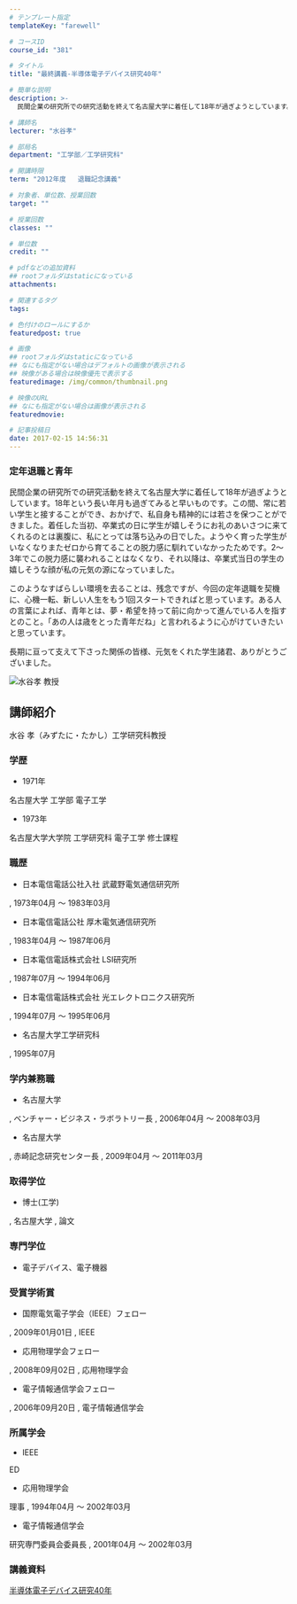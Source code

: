 ```yaml
---
# テンプレート指定
templateKey: "farewell"

# コースID
course_id: "381"

# タイトル
title: "最終講義-半導体電子デバイス研究40年"

# 簡単な説明
description: >-
  民間企業の研究所での研究活動を終えて名古屋大学に着任して18年が過ぎようとしています。18年という長い年月も過ぎてみると早いものです。この間、常に若い学生と接することができ、おかげで、私自身も精神...

# 講師名
lecturer: "水谷孝"

# 部局名
department: "工学部／工学研究科"

# 開講時限
term: "2012年度	退職記念講義"

# 対象者、単位数、授業回数
target: ""

# 授業回数
classes: ""

# 単位数
credit: ""

# pdfなどの追加資料
## rootフォルダはstaticになっている
attachments: 

# 関連するタグ
tags:

# 色付けのロールにするか
featuredpost: true

# 画像
## rootフォルダはstaticになっている
## なにも指定がない場合はデフォルトの画像が表示される
## 映像がある場合は映像優先で表示する
featuredimage: /img/common/thumbnail.png

# 映像のURL
## なにも指定がない場合は画像が表示される
featuredmovie: 

# 記事投稿日
date: 2017-02-15 14:56:31
---
```


### 定年退職と青年

民間企業の研究所での研究活動を終えて名古屋大学に着任して18年が過ぎようとしています。18年という長い年月も過ぎてみると早いものです。この間、常に若い学生と接することができ、おかげで、私自身も精神的には若さを保つことができました。着任した当初、卒業式の日に学生が嬉しそうにお礼のあいさつに来てくれるのとは裏腹に、私にとっては落ち込みの日でした。ようやく育った学生がいなくなりまたゼロから育てることの脱力感に馴れていなかったためです。2〜3年でこの脱力感に襲われることはなくなり、それ以降は、卒業式当日の学生の嬉しそうな顔が私の元気の源になっていました。

このようなすばらしい環境を去ることは、残念ですが、今回の定年退職を契機に、心機一転、新しい人生をもう1回スタートできればと思っています。ある人の言葉によれば、青年とは、夢・希望を持って前に向かって進んでいる人を指すとのこと。「あの人は歳をとった青年だね」と言われるように心がけていきたいと思っています。

長期に亘って支えて下さった関係の皆様、元気をくれた学生諸君、ありがとうございました。

![水谷孝 教授](/files/381/s_H24mizutani_facephoto.jpg) 

## 講師紹介

水谷 孝（みずたに・たかし）工学研究科教授

### 学歴

* 1971年

名古屋大学 工学部 電子工学

* 1973年

名古屋大学大学院 工学研究科 電子工学 修士課程

### 職歴

* 日本電信電話公社入社 武蔵野電気通信研究所

, 1973年04月 〜 1983年03月

* 日本電信電話公社 厚木電気通信研究所

, 1983年04月 〜 1987年06月

* 日本電信電話株式会社 LSI研究所

, 1987年07月 〜 1994年06月

* 日本電信電話株式会社 光エレクトロニクス研究所

, 1994年07月 〜 1995年06月

* 名古屋大学工学研究科

, 1995年07月

### 学内兼務職

* 名古屋大学

, ベンチャー・ビジネス・ラボラトリー長 , 2006年04月 〜 2008年03月

* 名古屋大学

, 赤崎記念研究センター長 , 2009年04月 〜 2011年03月

### 取得学位

* 博士(工学)

, 名古屋大学 , 論文

### 専門学位

* 電子デバイス、電子機器

### 受賞学術賞

* 国際電気電子学会（IEEE）フェロー

, 2009年01月01日 , IEEE

* 応用物理学会フェロー

, 2008年09月02日 , 応用物理学会

* 電子情報通信学会フェロー

, 2006年09月20日 , 電子情報通信学会

### 所属学会

* IEEE

ED

* 応用物理学会

理事 , 1994年04月 〜 2002年03月

* 電子情報通信学会

研究専門委員会委員長 , 2001年04月 〜 2002年03月

### 講義資料

[半導体電子デバイス研究40年](/files/381/H25mizutani_LectureMaterial.pdf) 

